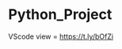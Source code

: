 # Python_Project

VScode view = https://t.ly/bOfZi
<img src="https://nodebb.org/wp-content/uploads/2022/02/nyan-cat.gif" alt="">
